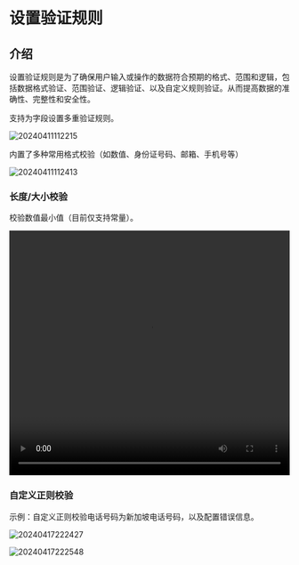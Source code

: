 # 设置验证规则

## 介绍

设置验证规则是为了确保用户输入或操作的数据符合预期的格式、范围和逻辑，包括数据格式验证、范围验证、逻辑验证、以及自定义规则验证。从而提高数据的准确性、完整性和安全性。

支持为字段设置多重验证规则。

![20240411112215](https://static-docs.nocobase.com/20240411112215.png)

内置了多种常用格式校验（如数值、身份证号码、邮箱、手机号等）

![20240411112413](https://static-docs.nocobase.com/20240411112413.png)

### 长度/大小校验

校验数值最小值（目前仅支持常量）。

<video width="100%" height="440" controls>
      <source src="https://nocobase-docs.oss-cn-beijing.aliyuncs.com/20240417111233.mp4" type="video/mp4">
</video>

### 自定义正则校验

示例：自定义正则校验电话号码为新加坡电话号码，以及配置错误信息。

![20240417222427](https://static-docs.nocobase.com/20240417222427.png)

![20240417222548](https://static-docs.nocobase.com/20240417222548.png)